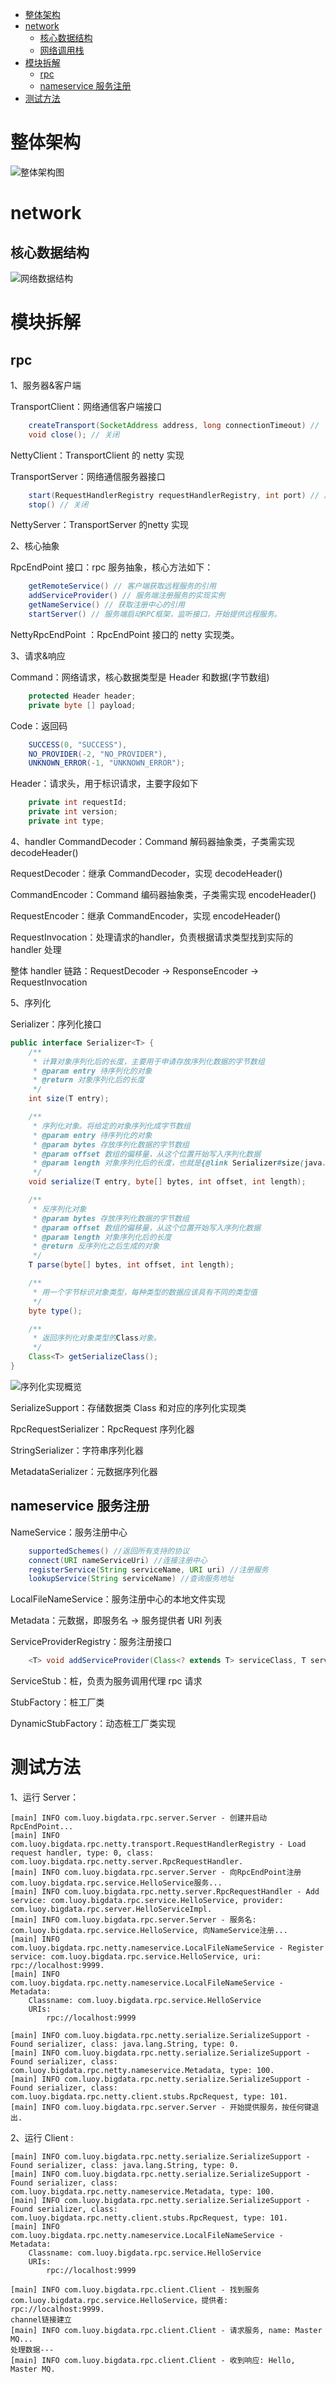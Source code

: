 - [整体架构](#整体架构)
- [network](#network)
	- [核心数据结构](#核心数据结构)
	- [网络调用栈](#网络调用栈)
- [模块拆解](#模块拆解)
	- [rpc](#rpc)
	- [nameservice 服务注册](#nameservice-服务注册)
- [测试方法](#测试方法)

# 整体架构
![整体架构图](./resources/Rpc%E6%95%B4%E4%BD%93%E6%9E%B6%E6%9E%84.png)

# network
## 核心数据结构
![网络数据结构](./resources/%E7%BD%91%E7%BB%9C%E6%95%B0%E6%8D%AE%E7%BB%93%E6%9E%84.png)


# 模块拆解
## rpc 
1、服务器&客户端

TransportClient：网络通信客户端接口
```java
	createTransport(SocketAddress address, long connectionTimeout) // 
	void close(); // 关闭
```

NettyClient：TransportClient 的 netty 实现

TransportServer：网络通信服务器接口
```java
	start(RequestHandlerRegistry requestHandlerRegistry, int port) // 启动
	stop() // 关闭
```
NettyServer：TransportServer 的netty 实现

2、核心抽象

RpcEndPoint 接口：rpc 服务抽象，核心方法如下：
```java
	getRemoteService() // 客户端获取远程服务的引用
	addServiceProvider() // 服务端注册服务的实现实例
	getNameService() // 获取注册中心的引用
	startServer() // 服务端启动RPC框架，监听接口，开始提供远程服务。
```

NettyRpcEndPoint ：RpcEndPoint 接口的 netty 实现类。

3、请求&响应

Command：网络请求，核心数据类型是 Header 和数据(字节数组)
```java
    protected Header header;
    private byte [] payload;
```

Code：返回码
```java
    SUCCESS(0, "SUCCESS"),
    NO_PROVIDER(-2, "NO_PROVIDER"),
    UNKNOWN_ERROR(-1, "UNKNOWN_ERROR");
```

Header：请求头，用于标识请求，主要字段如下
```java
	private int requestId;
	private int version;
	private int type;
```


4、handler
CommandDecoder：Command 解码器抽象类，子类需实现 decodeHeader()

RequestDecoder：继承 CommandDecoder，实现 decodeHeader()

CommandEncoder：Command 编码器抽象类，子类需实现 encodeHeader()

RequestEncoder：继承 CommandEncoder，实现 encodeHeader()

RequestInvocation：处理请求的handler，负责根据请求类型找到实际的 handler 处理

整体 handler 链路：RequestDecoder -> ResponseEncoder -> RequestInvocation

5、序列化

Serializer：序列化接口
```java
public interface Serializer<T> {
    /**
     * 计算对象序列化后的长度，主要用于申请存放序列化数据的字节数组
     * @param entry 待序列化的对象
     * @return 对象序列化后的长度
     */
    int size(T entry);

    /**
     * 序列化对象。将给定的对象序列化成字节数组
     * @param entry 待序列化的对象
     * @param bytes 存放序列化数据的字节数组
     * @param offset 数组的偏移量，从这个位置开始写入序列化数据
     * @param length 对象序列化后的长度，也就是{@link Serializer#size(java.lang.Object)}方法的返回值。
     */
    void serialize(T entry, byte[] bytes, int offset, int length);

    /**
     * 反序列化对象
     * @param bytes 存放序列化数据的字节数组
     * @param offset 数组的偏移量，从这个位置开始写入序列化数据
     * @param length 对象序列化后的长度
     * @return 反序列化之后生成的对象
     */
    T parse(byte[] bytes, int offset, int length);

    /**
     * 用一个字节标识对象类型，每种类型的数据应该具有不同的类型值
     */
    byte type();

    /**
     * 返回序列化对象类型的Class对象。
     */
    Class<T> getSerializeClass();
}
```

![序列化实现概览](./resources/Serializer%E5%AE%9E%E7%8E%B0.png)

SerializeSupport：存储数据类 Class 和对应的序列化实现类

RpcRequestSerializer：RpcRequest 序列化器

StringSerializer：字符串序列化器

MetadataSerializer：元数据序列化器


## nameservice 服务注册
NameService：服务注册中心
```java
	supportedSchemes() //返回所有支持的协议
	connect(URI nameServiceUri) //连接注册中心
	registerService(String serviceName, URI uri) //注册服务
	lookupService(String serviceName) //查询服务地址
```

LocalFileNameService：服务注册中心的本地文件实现

Metadata：元数据，即服务名 -> 服务提供者 URI 列表

ServiceProviderRegistry：服务注册接口
```java
	<T> void addServiceProvider(Class<? extends T> serviceClass, T serviceProvider)
```


ServiceStub：桩，负责为服务调用代理 rpc 请求

StubFactory：桩工厂类

DynamicStubFactory：动态桩工厂类实现

# 测试方法
1、运行 Server：
```text
[main] INFO com.luoy.bigdata.rpc.server.Server - 创建并启动RpcEndPoint...
[main] INFO com.luoy.bigdata.rpc.netty.transport.RequestHandlerRegistry - Load request handler, type: 0, class: com.luoy.bigdata.rpc.netty.server.RpcRequestHandler.
[main] INFO com.luoy.bigdata.rpc.server.Server - 向RpcEndPoint注册com.luoy.bigdata.rpc.service.HelloService服务...
[main] INFO com.luoy.bigdata.rpc.netty.server.RpcRequestHandler - Add service: com.luoy.bigdata.rpc.service.HelloService, provider: com.luoy.bigdata.rpc.server.HelloServiceImpl.
[main] INFO com.luoy.bigdata.rpc.server.Server - 服务名: com.luoy.bigdata.rpc.service.HelloService, 向NameService注册...
[main] INFO com.luoy.bigdata.rpc.netty.nameservice.LocalFileNameService - Register service: com.luoy.bigdata.rpc.service.HelloService, uri: rpc://localhost:9999.
[main] INFO com.luoy.bigdata.rpc.netty.nameservice.LocalFileNameService - Metadata:
	Classname: com.luoy.bigdata.rpc.service.HelloService
	URIs:
		rpc://localhost:9999

[main] INFO com.luoy.bigdata.rpc.netty.serialize.SerializeSupport - Found serializer, class: java.lang.String, type: 0.
[main] INFO com.luoy.bigdata.rpc.netty.serialize.SerializeSupport - Found serializer, class: com.luoy.bigdata.rpc.netty.nameservice.Metadata, type: 100.
[main] INFO com.luoy.bigdata.rpc.netty.serialize.SerializeSupport - Found serializer, class: com.luoy.bigdata.rpc.netty.client.stubs.RpcRequest, type: 101.
[main] INFO com.luoy.bigdata.rpc.server.Server - 开始提供服务，按任何键退出.
```
2、运行 Client :
```text
[main] INFO com.luoy.bigdata.rpc.netty.serialize.SerializeSupport - Found serializer, class: java.lang.String, type: 0.
[main] INFO com.luoy.bigdata.rpc.netty.serialize.SerializeSupport - Found serializer, class: com.luoy.bigdata.rpc.netty.nameservice.Metadata, type: 100.
[main] INFO com.luoy.bigdata.rpc.netty.serialize.SerializeSupport - Found serializer, class: com.luoy.bigdata.rpc.netty.client.stubs.RpcRequest, type: 101.
[main] INFO com.luoy.bigdata.rpc.netty.nameservice.LocalFileNameService - Metadata:
	Classname: com.luoy.bigdata.rpc.service.HelloService
	URIs:
		rpc://localhost:9999

[main] INFO com.luoy.bigdata.rpc.client.Client - 找到服务com.luoy.bigdata.rpc.service.HelloService，提供者: rpc://localhost:9999.
channel链接建立
[main] INFO com.luoy.bigdata.rpc.client.Client - 请求服务, name: Master MQ...
处理数据---
[main] INFO com.luoy.bigdata.rpc.client.Client - 收到响应: Hello, Master MQ.
```